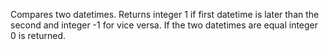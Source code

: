 Compares two datetimes.
Returns integer 1 if first datetime is later than the second and integer -1 for vice versa. If the two datetimes are equal integer 0 is returned.
